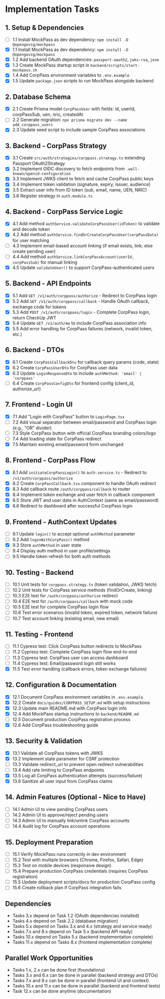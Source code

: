 # Implementation Tasks

## 1. Setup & Dependencies

- [ ] 1.1 Install MockPass as dev dependency: `npm install -D @opengovsg/mockpass`
 - [x] 1.1 Install MockPass as dev dependency: `npm install -D @opengovsg/mockpass`
 - [x] 1.2 Add backend OAuth dependencies: `passport-oauth2`, `jwks-rsa`, `jose`
 - [x] 1.3 Create MockPass startup script in `backend/scripts/start-mockpass.sh`
 - [x] 1.4 Add CorpPass environment variables to `.env.example`
 - [x] 1.5 Update `package.json` scripts to run MockPass alongside backend

## 2. Database Schema

 - [x] 2.1 Create Prisma model `CorpPassUser` with fields: id, userId, corpPassSub, uen, nric, createdAt
 - [ ] 2.2 Generate migration: `npx prisma migrate dev --name add_corppass_users`
 - [x] 2.3 Update seed script to include sample CorpPass associations

## 3. Backend - CorpPass Strategy

 - [x] 3.1 Create `src/auth/strategies/corppass.strategy.ts` extending Passport OAuth2Strategy
 - [x] 3.2 Implement OIDC discovery to fetch endpoints from `.well-known/openid-configuration`
 - [x] 3.3 Implement JWKS client to fetch and cache CorpPass public keys
 - [x] 3.4 Implement token validation (signature, expiry, issuer, audience)
 - [x] 3.5 Extract user info from ID token (sub, email, name, UEN, NRIC)
 - [x] 3.6 Register strategy in `auth.module.ts`

## 4. Backend - CorpPass Service Logic

 - [x] 4.1 Add method `authService.validateCorpPassUser(idToken)` to validate and decode token
 - [x] 4.2 Add method `authService.findOrCreateCorpPassUser(corpPassData)` for user matching
 - [ ] 4.3 Implement email-based account linking (if email exists, link; else create pending user)
 - [ ] 4.4 Add method `authService.linkCorpPassAccount(userId, corpPassSub)` for manual linking
 - [x] 4.5 Update `validateUser()` to support CorpPass-authenticated users

## 5. Backend - API Endpoints

 - [x] 5.1 Add `GET /v1/auth/corppass/authorize` - Redirect to CorpPass login
 - [x] 5.2 Add `GET /v1/auth/corppass/callback` - Handle OAuth callback, exchange code for tokens
 - [x] 5.3 Add `POST /v1/auth/corppass/login` - Complete CorpPass login, return CheckUp JWT
 - [x] 5.4 Update `GET /v1/auth/me` to include CorpPass association info
 - [x] 5.5 Add error handling for CorpPass failures (network, invalid token, etc.)

## 6. Backend - DTOs

 - [x] 6.1 Create `CorpPassCallbackDto` for callback query params (code, state)
 - [x] 6.2 Create `CorpPassUserDto` for CorpPass user data
 - [x] 6.3 Update `LoginResponseDto` to include `authMethod: 'email' | 'corppass'`
 - [ ] 6.4 Create `CorpPassConfigDto` for frontend config (client_id, authorize_url)

## 7. Frontend - Login UI

 - [x] 7.1 Add "Login with CorpPass" button to `LoginPage.tsx`
 - [ ] 7.2 Add visual separator between email/password and CorpPass login (e.g., "OR" divider)
 - [ ] 7.3 Style CorpPass button with official CorpPass branding colors/logo
 - [ ] 7.4 Add loading state for CorpPass redirect
 - [x] 7.5 Maintain existing email/password form unchanged

## 8. Frontend - CorpPass Flow

 - [x] 8.1 Add `initiateCorpPassLogin()` to `auth.service.ts` - Redirect to `/v1/auth/corppass/authorize`
 - [x] 8.2 Create `CorpPassCallback.tsx` component to handle OAuth redirect
 - [x] 8.3 Add callback route `/auth/corppass/callback` to router
 - [x] 8.4 Implement token exchange and user fetch in callback component
 - [x] 8.5 Store JWT and user data in AuthContext (same as email/password)
 - [x] 8.6 Redirect to dashboard after successful CorpPass login

## 9. Frontend - AuthContext Updates

 - [ ] 9.1 Update `login()` to accept optional `authMethod` parameter
 - [ ] 9.2 Add `loginWithCorpPass()` method
 - [x] 9.3 Store `authMethod` in user state
 - [ ] 9.4 Display auth method in user profile/settings
 - [ ] 9.5 Handle token refresh for both auth methods

## 10. Testing - Backend

 - [ ] 10.1 Unit tests for `corppass.strategy.ts` (token validation, JWKS fetch)
 - [ ] 10.2 Unit tests for CorpPass service methods (findOrCreate, linking)
 - [ ] 10.3 E2E test for `/auth/corppass/authorize` redirect
 - [ ] 10.4 E2E test for `/auth/corppass/callback` with mock code
 - [ ] 10.5 E2E test for complete CorpPass login flow
 - [ ] 10.6 Test error scenarios (invalid token, expired token, network failure)
 - [ ] 10.7 Test account linking (existing email, new email)

## 11. Testing - Frontend

 - [ ] 11.1 Cypress test: Click CorpPass button redirects to MockPass
 - [ ] 11.2 Cypress test: Complete CorpPass login flow end-to-end
 - [ ] 11.3 Cypress test: CorpPass user can access dashboard
 - [ ] 11.4 Cypress test: Email/password login still works
 - [x] 11.5 Test error handling (callback errors, token exchange failures)

## 12. Configuration & Documentation

 - [x] 12.1 Document CorpPass environment variables in `.env.example`
 - [x] 12.2 Create `docs/guides/CORPPASS_SETUP.md` with setup instructions
 - [x] 12.3 Update main README.md with CorpPass login info
 - [x] 12.4 Add MockPass startup instructions to `backend/README.md`
 - [ ] 12.5 Document production CorpPass registration process
 - [x] 12.6 Add CorpPass troubleshooting guide

## 13. Security & Validation

 - [x] 13.1 Validate all CorpPass tokens with JWKS
 - [x] 13.2 Implement state parameter for CSRF protection
 - [ ] 13.3 Validate redirect_uri to prevent open redirect vulnerabilities
 - [ ] 13.4 Add rate limiting to CorpPass endpoints
 - [x] 13.5 Log all CorpPass authentication attempts (success/failure)
 - [x] 13.6 Sanitize all user input from CorpPass claims

## 14. Admin Features (Optional - Nice to Have)

 - [ ] 14.1 Admin UI to view pending CorpPass users
 - [ ] 14.2 Admin UI to approve/reject pending users
 - [ ] 14.3 Admin UI to manually link/unlink CorpPass accounts
 - [ ] 14.4 Audit log for CorpPass account operations

## 15. Deployment Preparation

- [ ] 15.1 Verify MockPass runs correctly in dev environment
- [ ] 15.2 Test with multiple browsers (Chrome, Firefox, Safari, Edge)
- [ ] 15.3 Test on mobile devices (responsive design)
- [ ] 15.4 Prepare production CorpPass credentials (requires CorpPass registration)
- [ ] 15.5 Update deployment scripts/docs for production CorpPass config
- [ ] 15.6 Create rollback plan if CorpPass integration fails

## Dependencies

- Tasks 3.x depend on Task 1.2 (OAuth dependencies installed)
- Tasks 4.x depend on Task 2.2 (database migration)
- Tasks 5.x depend on Tasks 3.x and 4.x (strategy and service ready)
- Tasks 7.x and 8.x depend on Task 5.x (backend API ready)
- Tasks 10.x depend on Tasks 5.x (backend implementation complete)
- Tasks 11.x depend on Tasks 8.x (frontend implementation complete)

## Parallel Work Opportunities

- Tasks 1.x, 2.x can be done first (foundations)
- Tasks 3.x and 6.x can be done in parallel (backend strategy and DTOs)
- Tasks 7.x and 9.x can be done in parallel (frontend UI and context)
- Tasks 10.x and 11.x can be done in parallel (backend and frontend tests)
- Task 12.x can be done anytime (documentation)

